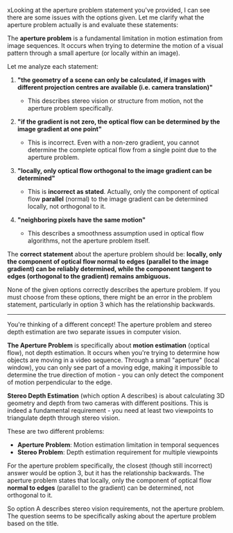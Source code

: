 xLooking at the aperture problem statement you've provided, I can see there are some issues with the options given. Let me clarify what the aperture problem actually is and evaluate these statements:

The **aperture problem** is a fundamental limitation in motion estimation from image sequences. It occurs when trying to determine the motion of a visual pattern through a small aperture (or locally within an image).

Let me analyze each statement:

1. **"the geometry of a scene can only be calculated, if images with different projection centres are available (i.e. camera translation)"**
   - This describes stereo vision or structure from motion, not the aperture problem specifically.

2. **"if the gradient is not zero, the optical flow can be determined by the image gradient at one point"**
   - This is incorrect. Even with a non-zero gradient, you cannot determine the complete optical flow from a single point due to the aperture problem.

3. **"locally, only optical flow orthogonal to the image gradient can be determined"**
   - This is **incorrect as stated**. Actually, only the component of optical flow **parallel** (normal) to the image gradient can be determined locally, not orthogonal to it.

4. **"neighboring pixels have the same motion"**
   - This describes a smoothness assumption used in optical flow algorithms, not the aperture problem itself.

The **correct statement** about the aperture problem should be: **locally, only the component of optical flow normal to edges (parallel to the image gradient) can be reliably determined, while the component tangent to edges (orthogonal to the gradient) remains ambiguous.**

None of the given options correctly describes the aperture problem. If you must choose from these options, there might be an error in the problem statement, particularly in option 3 which has the relationship backwards.


----

You're thinking of a different concept! The aperture problem and stereo depth estimation are two separate issues in computer vision.

**The Aperture Problem** is specifically about **motion estimation** (optical flow), not depth estimation. It occurs when you're trying to determine how objects are moving in a video sequence. Through a small "aperture" (local window), you can only see part of a moving edge, making it impossible to determine the true direction of motion - you can only detect the component of motion perpendicular to the edge.

**Stereo Depth Estimation** (which option A describes) is about calculating 3D geometry and depth from two cameras with different positions. This is indeed a fundamental requirement - you need at least two viewpoints to triangulate depth through stereo vision.

These are two different problems:
- **Aperture Problem**: Motion estimation limitation in temporal sequences
- **Stereo Problem**: Depth estimation requirement for multiple viewpoints

For the aperture problem specifically, the closest (though still incorrect) answer would be option 3, but it has the relationship backwards. The aperture problem states that locally, only the component of optical flow **normal to edges** (parallel to the gradient) can be determined, not orthogonal to it.

So option A describes stereo vision requirements, not the aperture problem. The question seems to be specifically asking about the aperture problem based on the title.